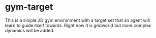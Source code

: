 # gym-target
This is a simple 2D gym environment with a target set that an agent will learn to guide itself towards. Right now it is gridworld but more complex dynamics will be added.
